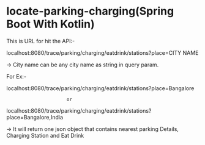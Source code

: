 # locate-parking-charging(Spring Boot With Kotlin)
This is URL for hit the API:-

   localhost:8080/trace/parking/charging/eatdrink/stations?place=CITY NAME
   
-> City name can be any city name as string in query param.

   For Ex:-
   
   localhost:8080/trace/parking/charging/eatdrink/stations?place=Bangalore
   
                          or
                          
   localhost:8080/trace/parking/charging/eatdrink/stations?place=Bangalore,India                       

-> It will return one json object that contains nearest parking Details, Charging Station and Eat Drink
